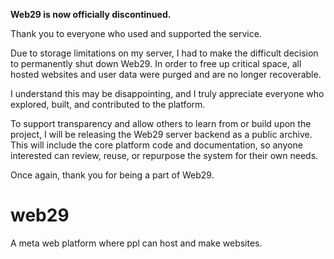 **Web29 is now officially discontinued.**

Thank you to everyone who used and supported the service.

Due to storage limitations on my server, I had to make the difficult decision to permanently shut down Web29. In order to free up critical space, all hosted websites and user data were purged and are no longer recoverable.

I understand this may be disappointing, and I truly appreciate everyone who explored, built, and contributed to the platform.

To support transparency and allow others to learn from or build upon the project, I will be releasing the Web29 server backend as a public archive. This will include the core platform code and documentation, so anyone interested can review, reuse, or repurpose the system for their own needs.

Once again, thank you for being a part of Web29.

# web29
A meta web platform where ppl can host and make websites.
